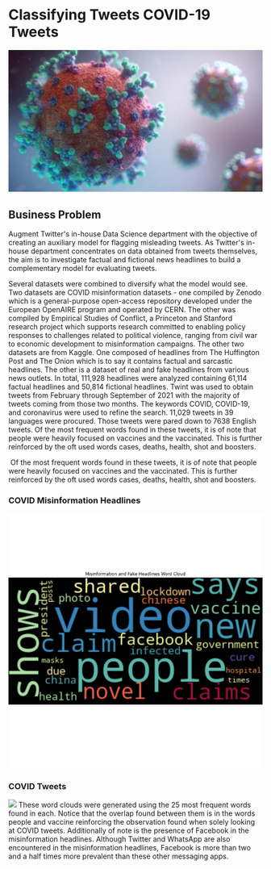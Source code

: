 # Classifying Tweets COVID-19 Tweets

![](coronavirus.jpg)

## Business Problem
Augment Twitter's in-house Data Science department with the objective of creating an auxiliary model for flagging misleading tweets.  As Twitter's in-house department concentrates on data obtained from tweets themselves, the aim is to investigate factual and fictional news headlines to build a complementary model for evaluating tweets.

Several datasets were combined to diversify what the model would see.  Two datasets are COVID misinformation datasets - one compiled by Zenodo which is a general-purpose open-access repository developed under the European OpenAIRE program and operated by CERN. The other was compiled by Empirical Studies of Conflict, a Princeton and Stanford research project which supports research committed to enabling policy responses to challenges related to political violence, ranging from civil war to economic development to misinformation campaigns. The other two datasets are from Kaggle. One composed of headlines from The Huffington Post and The Onion which is to say it contains factual and sarcastic headlines. The other is a dataset of real and fake headlines from various news outlets.  In total, 111,928 headlines were analyzed containing 61,114 factual headlines and 50,814 fictional headlines.
Twint was used to obtain tweets from February through September of 2021 with the majority of tweets coming from those two months. The keywords COVID, COVID-19, and coronavirus were used to refine the search. 11,029 tweets in 39 languages were procured. Those tweets were pared down to 7638 English tweets. Of the most frequent words found in these tweets, it is of note that people were heavily focused on vaccines and the vaccinated. This is further reinforced by the oft used words cases, deaths, health, shot and boosters. 

![]()
Of the most frequent words found in these tweets, it is of note that people were heavily focused on vaccines and the vaccinated. This is further reinforced by the oft used words cases, deaths, health, shot and boosters. 

### COVID Misinformation Headlines
![](Graphs_and_Visuals/fake_misinfo_wordcloud.png)

### COVID Tweets
![](Graphs_and_Visuals/tweeet_wordcloud.png)
These word clouds were generated using the 25 most frequent words found in each. Notice that the overlap found between them is in the words people and vaccine reinforcing the observation found when solely looking at COVID tweets. Additionally of note is the presence of Facebook in the misinformation headlines. Although Twitter and WhatsApp are also encountered in the misinformation headlines, Facebook is more than two and a half times more prevalent than these other messaging apps.  







